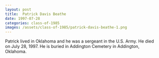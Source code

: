 ```yaml
---
layout: post
title:  Patrick Davis Beathe
date: 1997-07-28
categories: class-of-1985
images: /assets/class-of-1985/patrick-davis-beathe-1.png
---
```

Patrick lived in Oklahoma and he was a sergeant in the U.S. Army.  He died on July 28, 1997.  He is buried in Addington Cemetery in Addington, Oklahoma.
